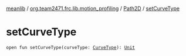 [meanlib](../../index.md) / [org.team2471.frc.lib.motion_profiling](../index.md) / [Path2D](index.md) / [setCurveType](./set-curve-type.md)

# setCurveType

`open fun setCurveType(curveType: `[`CurveType`](-curve-type/index.md)`): `[`Unit`](https://kotlinlang.org/api/latest/jvm/stdlib/kotlin/-unit/index.html)